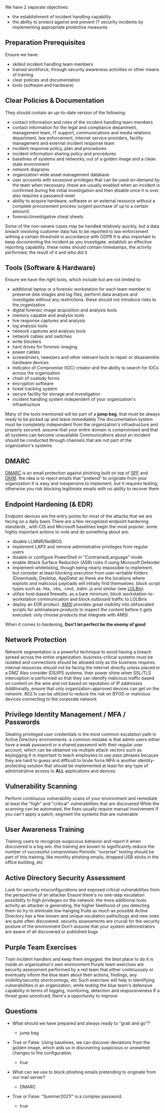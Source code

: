 We have 2 separate objectives:
- the establishment of incident handling capability
- the ability to protect against and prevent IT security incidents by implementing appropriate protective measures
## Preparation Prerequisites

Ensure we have:
- skilled incident handling team members
- trained workforce, through security awareness activities or other means of training
- clear policies and documentation
- tools (software and hardware)

## Clear Policies & Documentation

They should contain an up-to-date version of the following:
- contact information and roles of the incident handling team members
- contact information for the legal and compliance department, management team, IT support, communications and media relations department, law enforcement, internet service providers, facility management and external incident response team
- incident response policy, plan and procedures
- incident information sharing policy and procedures
- baselines of systems and networks, out of a golden image and a clean state environment
- network diagrams
- organization-wide asset management database
- user accounts with excessive privileges that can be used on-demand by the team when necessary. these are usually enabled when an incident is confirmed during the initial investigation and then disable once it is over. also requires a password reset
- ability to acquire hardware, software or an external resource without a complete procurement process (urgent purchase of up to a certain amount)
- forensic/investigative cheat sheets

Some of the non-severe cases may be handled relatively quickly, but a data breach involving customer data has to be reported to law enforcement withing a certain threshold in accordance with GDPR
It is also important to keep documenting the incident as you investigate. establish an effective reporting capability. these notes should contain timestamps, the activity performed, the result of it and who did it

## Tools (Software & Hardware)

Ensure we have the right tools, which include but are not limited to:
- additional laptop or a forensic workstation for each team member to preserve disk images and log files, perform data analysis and investigate without any restrictions. these should not introduce risks to the organization
- digital forensic image acquisition and analysis tools
- memory capable and analysis tools
- live response captures and analysis
- log analysis tools
- network captures and analysis tools
- network cables and switches
- write blockers
- hard drives for forensic imaging
- power cables
- screwdrivers, tweezers and other relevant tools to repair or disassemble hardware devices
- Indicator of Compromise (IOC) creator and the ability to search for IOCs across the organization
- chain of custody forms
- encryption software
- ticket tracking system
- secure facility for storage and investigation
- incident handling system independent of your organization's infrastructure

Many of the tools mentioned will be part of a **jump bag**, that must be always ready to be picked up and leave immediately
The documentation system must be completely independent from the organization's infrastructure and properly secured. assume that your entire domain is compromised and that all systems can become unavailable
Communications about an incident should be conducted through channels that are not part of the organization's systems

## DMARC

[DMARC](https://dmarcly.com/blog/how-to-implement-dmarc-dkim-spf-to-stop-email-spoofing-phishing-the-definitive-guide#what-is-dmarc) is an email protection against phishing built on top of [SPF](https://dmarcly.com/blog/how-to-implement-dmarc-dkim-spf-to-stop-email-spoofing-phishing-the-definitive-guide#what-is-spf) and [DKIM](https://dmarcly.com/blog/how-to-implement-dmarc-dkim-spf-to-stop-email-spoofing-phishing-the-definitive-guide#what-is-dkim). the idea is to reject emails that "pretend" to originate from your organization
It is easy and inexpensive to implement, but it requires testing; otherwise you risk blocking legitimate emails with no ability to recover them

## Endpoint Hardening (& EDR)

Endpoint devices are the entry points for most of the attacks that we are facing on a daily basis
There are a few recognized endpoint hardening standards , with CIS and Microsoft baselines begin the most popular. some highly important actions to note and do something about are:
- disable LLMNR/NetBIOS
- implement LAPS and remove administrative privileges from regular users
- disable or configure PowerShell in "ContrainedLanguage" mode
- enable Attack Surface Reduction (ASR) rules if using Microsoft Defender
- implement whitelisting, though being nearly impossible to implement, but consider at least blocking execution from user-writable folders (Downloads, Desktop, AppData) as these are the locations where exploits and malicious payloads will initially find themselves. block script types such as .hta, .vbs, .cmd, .batm .js and similar (see [LOLBin](https://lolbas-project.github.io/))
- utilize host-based firewalls. as a bare minimum, block workstation-to-workstation communication and block outbound traffic to LOLBins
- deploy an EDR product. [AMSI](https://learn.microsoft.com/en-us/windows/win32/amsi/how-amsi-helps) provides great visibility into obfuscated scripts for antimalware products to inspect the content before it gets executed. only choose products that integrate with AMSI

When it comes to hardening, **Don't let perfect be the enemy of good**

## Network Protection

Network segmentation is a powerful technique to avoid having a breach spread across the entire organization. business-critical systems must be isolated and connections should be allowed only as the business requires. internal resources should not be facing the internet directly unless placed in a DMZ
Also consider IDS/IPS systems. their power shine when SSL/TLS interception is performed so that they can identify malicious traffic based on content on the wire and not based on reputation of IP addresses
Additionally, ensure that only organization-approved devices can get on the network. 802.1x can be utilized to reduce the risk on BYOD or malicious devices connecting to the corporate network

## Privilege Identity Management / MFA / Passwords

Stealing privileged user credentials is the most common escalation path in Active Directory environments. a common mistake is that admin users either have a weak password or a shared password with their regular user account, which can be obtained via multiple attack vectors such as keylogging
It is important to teach employees to use pass phrases because they are hard to guess and difficult to brute force
MFA is another identity-protecting solution that should be implemented at least for any type of administrative access to **ALL** applications and devices

## Vulnerability Scanning

Perform continuous vulnerability scans of your environment and remediate at least the "high" and "critical" vulnerabilities that are discovered
While the scanning can be automated, the fixes usually require manual involvement
If you can't apply a patch, segment the systems that are vulnerable

## User Awareness Training

Training users to recognize suspicious behavior and report it when discovered is a big win. this training are known to significantly reduce the number of successful compromises
Periodic "surprise" testing should be part of this training, like monthly phishing emails, dropped USB sticks in the office building, etc

## Active Directory Security Assessment

Look for security misconfigurations and exposed critical vulnerabilities from the perspective of an attacker
Ensure there's no one-step escalation possibility to high privileges on the network. the more additional tools activity an attacker is generating, the higher likelihood of you detecting them so try to eliminate low-hanging fruits as much as possible
Active Directory has a few known and unique escalation paths/bugs and new ones are quite often discovered. security assessments are crucial for the security posture of the environment
Don't assume that your system administrators are aware of all discovered or published bugs

## Purple Team Exercises

Train incident handlers and keep them engaged. the best place to do it is inside an organization's own environment
Purple team exercises are security assessment performed by a red team that either continuously or eventually inform the blue team about their actions, findings, any visibility/security shortcomings, etc
Such exercises will help in identifying vulnerabilities in an organization, while testing the blue team's defensive capability in terms of logging, monitoring, detection and responsiveness
If a threat goes unnoticed, there's a opportunity to improve

## Questions
- What should we have prepared and always ready to "grab and go"?
	- jump bag

- True or False: Using baselines, we can discover deviations from the golden image, which aids us in discovering suspicious or unwanted changes to the configuration.
	- true

- What can we use to block phishing emails pretending to originate from our mail server?
	- DMARC

- True or False: "Summer2021!" is a complex password.
	- true